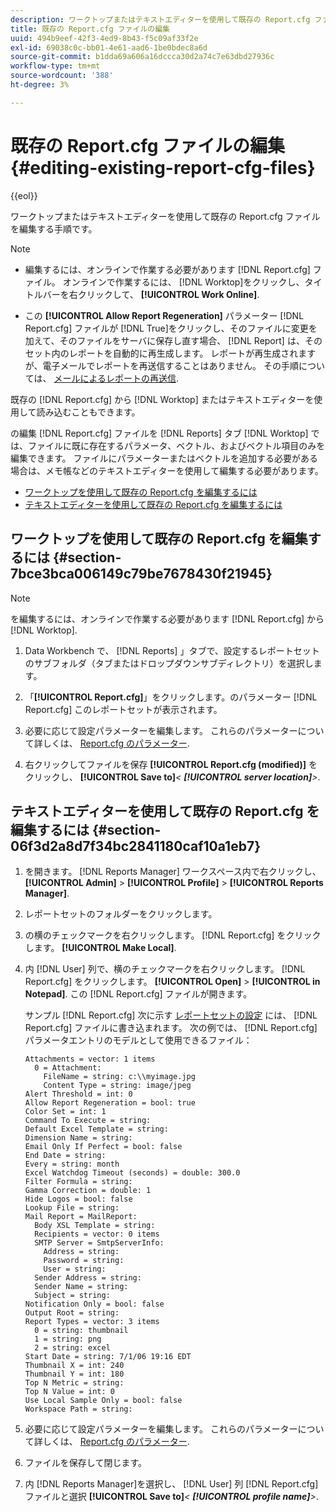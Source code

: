 ```yaml
---
description: ワークトップまたはテキストエディターを使用して既存の Report.cfg ファイルを編集する手順です。
title: 既存の Report.cfg ファイルの編集
uuid: 494b9eef-42f3-4ed9-8b43-f5c09af33f2e
exl-id: 69038c0c-bb01-4e61-aad6-1be0bdec8a6d
source-git-commit: b1dda69a606a16dccca30d2a74c7e63dbd27936c
workflow-type: tm+mt
source-wordcount: '388'
ht-degree: 3%

---
```


# 既存の Report.cfg ファイルの編集{#editing-existing-report-cfg-files}

{{eol}}

ワークトップまたはテキストエディターを使用して既存の Report.cfg ファイルを編集する手順です。

>[!NOTE]
>
>* 編集するには、オンラインで作業する必要があります [!DNL Report.cfg] ファイル。 オンラインで作業するには、 [!DNL Worktop]をクリックし、タイトルバーを右クリックして、 **[!UICONTROL Work Online]**.
>
>* この **[!UICONTROL Allow Report Regeneration]** パラメーター [!DNL Report.cfg] ファイルが [!DNL True]をクリックし、そのファイルに変更を加えて、そのファイルをサーバに保存し直す場合、 [!DNL Report] は、そのセット内のレポートを自動的に再生成します。 レポートが再生成されますが、電子メールでレポートを再送信することはありません。 その手順については、 [メールによるレポートの再送信](../../../../home/c-rpt-oview/c-work-rpt-sets/c-edit-ex-rpt-files/t-res-rpts-email.md#task-b0a21f1c925f4e5d82560581ae4cf607).
>


既存の [!DNL Report.cfg] から [!DNL Worktop] またはテキストエディターを使用して読み込むこともできます。

の編集 [!DNL Report.cfg] ファイルを [!DNL Reports] タブ [!DNL Worktop] では、ファイルに既に存在するパラメータ、ベクトル、およびベクトル項目のみを編集できます。 ファイルにパラメーターまたはベクトルを追加する必要がある場合は、メモ帳などのテキストエディターを使用して編集する必要があります。

* [ワークトップを使用して既存の Report.cfg を編集するには](../../../../home/c-rpt-oview/c-work-rpt-sets/c-edit-ex-rpt-files/c-edit-ex-rpt-files.md#section-7bce3bca006149c79be7678430f21945)
* [テキストエディターを使用して既存の Report.cfg を編集するには](../../../../home/c-rpt-oview/c-work-rpt-sets/c-edit-ex-rpt-files/c-edit-ex-rpt-files.md#section-06f3d2a8d7f34bc2841180caf10a1eb7)

## ワークトップを使用して既存の Report.cfg を編集するには {#section-7bce3bca006149c79be7678430f21945}

>[!NOTE]
>
>を編集するには、オンラインで作業する必要があります [!DNL Report.cfg] から [!DNL Worktop].

1. Data Workbench で、 [!DNL Reports] 」タブで、設定するレポートセットのサブフォルダ（タブまたはドロップダウンサブディレクトリ）を選択します。
1. 「**[!UICONTROL Report.cfg]**」をクリックします。のパラメーター [!DNL Report.cfg] このレポートセットが表示されます。

1. 必要に応じて設定パラメーターを編集します。 これらのパラメーターについて詳しくは、 [Report.cfg のパラメーター](../../../../home/c-rpt-oview/c-rpt-param-ref/c-rpt-param.md#concept-838e59d72d3f4cb29ee15f5c7eb0ceff).
1. 右クリックしてファイルを保存 **[!UICONTROL Report.cfg (modified)]** をクリックし、 **[!UICONTROL Save to]***&lt; **[!UICONTROL server location]**>*.

## テキストエディターを使用して既存の Report.cfg を編集するには {#section-06f3d2a8d7f34bc2841180caf10a1eb7}

1. を開きます。 [!DNL Reports Manager] ワークスペース内で右クリックし、 **[!UICONTROL Admin]** > **[!UICONTROL Profile]** > **[!UICONTROL Reports Manager]**.

1. レポートセットのフォルダーをクリックします。
1. の横のチェックマークを右クリックします。 [!DNL Report.cfg] をクリックします。 **[!UICONTROL Make Local]**.

1. 内 [!DNL User] 列で、横のチェックマークを右クリックします。 [!DNL Report.cfg] をクリックします。 **[!UICONTROL Open]** > **[!UICONTROL in Notepad]**. この [!DNL Report.cfg] ファイルが開きます。

   サンプル [!DNL Report.cfg] 次に示す [レポートセットの設定](../../../../home/c-rpt-oview/c-work-rpt-sets/t-create-rpt-set/t-config-rpt-set/t-config-rpt-set.md#task-cfb2fd0c28bc48c2acdd582fe0d670d0) には、 [!DNL Report.cfg] ファイルに書き込まれます。 次の例では、 [!DNL Report.cfg] パラメータエントリのモデルとして使用できるファイル：

   ```
   Attachments = vector: 1 items
     0 = Attachment:
       FileName = string: c:\\myimage.jpg
       Content Type = string: image/jpeg
   Alert Threshold = int: 0
   Allow Report Regeneration = bool: true
   Color Set = int: 1
   Command To Execute = string: 
   Default Excel Template = string: 
   Dimension Name = string: 
   Email Only If Perfect = bool: false
   End Date = string: 
   Every = string: month
   Excel Watchdog Timeout (seconds) = double: 300.0
   Filter Formula = string: 
   Gamma Correction = double: 1
   Hide Logos = bool: false
   Lookup File = string: 
   Mail Report = MailReport: 
     Body XSL Template = string: 
     Recipients = vector: 0 items
     SMTP Server = SmtpServerInfo: 
       Address = string: 
       Password = string: 
       User = string: 
     Sender Address = string: 
     Sender Name = string: 
     Subject = string: 
   Notification Only = bool: false
   Output Root = string: 
   Report Types = vector: 3 items
     0 = string: thumbnail
     1 = string: png
     2 = string: excel
   Start Date = string: 7/1/06 19:16 EDT
   Thumbnail X = int: 240
   Thumbnail Y = int: 180
   Top N Metric = string: 
   Top N Value = int: 0
   Use Local Sample Only = bool: false
   Workspace Path = string: 
   ```

1. 必要に応じて設定パラメーターを編集します。 これらのパラメーターについて詳しくは、 [Report.cfg のパラメーター](../../../../home/c-rpt-oview/c-rpt-param-ref/c-rpt-param.md#concept-838e59d72d3f4cb29ee15f5c7eb0ceff).
1. ファイルを保存して閉じます。
1. 内 [!DNL Reports Manager]を選択し、 [!DNL User] 列 [!DNL Report.cfg] ファイルと選択 **[!UICONTROL Save to]***&lt; **[!UICONTROL profile name]**>*.
